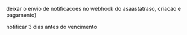 
deixar o envio de notificacoes no webhook do asaas(atraso, criacao e pagamento)

notificar 3 dias antes do vencimento



